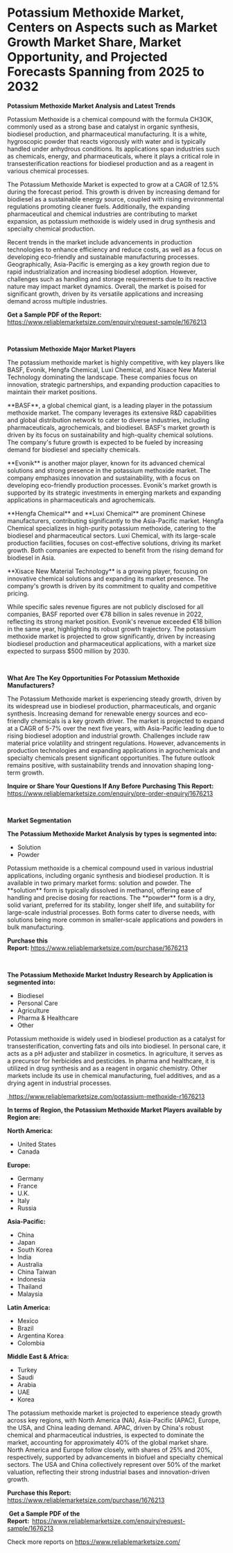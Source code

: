 <p><h1>Potassium Methoxide Market, Centers on Aspects such as Market Growth Market Share, Market Opportunity, and Projected Forecasts Spanning from 2025 to 2032</h1></p><p><strong>Potassium Methoxide Market Analysis and Latest Trends</strong></p>
<p><p>Potassium Methoxide is a chemical compound with the formula CH3OK, commonly used as a strong base and catalyst in organic synthesis, biodiesel production, and pharmaceutical manufacturing. It is a white, hygroscopic powder that reacts vigorously with water and is typically handled under anhydrous conditions. Its applications span industries such as chemicals, energy, and pharmaceuticals, where it plays a critical role in transesterification reactions for biodiesel production and as a reagent in various chemical processes.</p><p>The Potassium Methoxide Market is expected to grow at a CAGR of 12.5% during the forecast period. This growth is driven by increasing demand for biodiesel as a sustainable energy source, coupled with rising environmental regulations promoting cleaner fuels. Additionally, the expanding pharmaceutical and chemical industries are contributing to market expansion, as potassium methoxide is widely used in drug synthesis and specialty chemical production.</p><p>Recent trends in the market include advancements in production technologies to enhance efficiency and reduce costs, as well as a focus on developing eco-friendly and sustainable manufacturing processes. Geographically, Asia-Pacific is emerging as a key growth region due to rapid industrialization and increasing biodiesel adoption. However, challenges such as handling and storage requirements due to its reactive nature may impact market dynamics. Overall, the market is poised for significant growth, driven by its versatile applications and increasing demand across multiple industries.</p></p>
<p><strong>Get a Sample PDF of the Report:&nbsp;</strong> <a href="https://www.reliablemarketsize.com/enquiry/request-sample/1676213?utm_campaign=1903&utm_medium=2&utm_source=Github&utm_content=ia&utm_term=26012025&utm_id=potassium-methoxide">https://www.reliablemarketsize.com/enquiry/request-sample/1676213</a></p>
<p>&nbsp;</p>
<p><strong>Potassium Methoxide Major Market Players</strong></p>
<p><p>The potassium methoxide market is highly competitive, with key players like BASF, Evonik, Hengfa Chemical, Luxi Chemical, and Xisace New Material Technology dominating the landscape. These companies focus on innovation, strategic partnerships, and expanding production capacities to maintain their market positions.</p><p>**BASF**, a global chemical giant, is a leading player in the potassium methoxide market. The company leverages its extensive R&D capabilities and global distribution network to cater to diverse industries, including pharmaceuticals, agrochemicals, and biodiesel. BASF's market growth is driven by its focus on sustainability and high-quality chemical solutions. The company's future growth is expected to be fueled by increasing demand for biodiesel and specialty chemicals.</p><p>**Evonik** is another major player, known for its advanced chemical solutions and strong presence in the potassium methoxide market. The company emphasizes innovation and sustainability, with a focus on developing eco-friendly production processes. Evonik's market growth is supported by its strategic investments in emerging markets and expanding applications in pharmaceuticals and agrochemicals.</p><p>**Hengfa Chemical** and **Luxi Chemical** are prominent Chinese manufacturers, contributing significantly to the Asia-Pacific market. Hengfa Chemical specializes in high-purity potassium methoxide, catering to the biodiesel and pharmaceutical sectors. Luxi Chemical, with its large-scale production facilities, focuses on cost-effective solutions, driving its market growth. Both companies are expected to benefit from the rising demand for biodiesel in Asia.</p><p>**Xisace New Material Technology** is a growing player, focusing on innovative chemical solutions and expanding its market presence. The company's growth is driven by its commitment to quality and competitive pricing.</p><p>While specific sales revenue figures are not publicly disclosed for all companies, BASF reported over €78 billion in sales revenue in 2022, reflecting its strong market position. Evonik's revenue exceeded €18 billion in the same year, highlighting its robust growth trajectory. The potassium methoxide market is projected to grow significantly, driven by increasing biodiesel production and pharmaceutical applications, with a market size expected to surpass $500 million by 2030.</p></p>
<p>&nbsp;</p>
<p><strong>What Are The Key Opportunities For Potassium Methoxide Manufacturers?</strong></p>
<p><p>The Potassium Methoxide market is experiencing steady growth, driven by its widespread use in biodiesel production, pharmaceuticals, and organic synthesis. Increasing demand for renewable energy sources and eco-friendly chemicals is a key growth driver. The market is projected to expand at a CAGR of 5-7% over the next five years, with Asia-Pacific leading due to rising biodiesel adoption and industrial growth. Challenges include raw material price volatility and stringent regulations. However, advancements in production technologies and expanding applications in agrochemicals and specialty chemicals present significant opportunities. The future outlook remains positive, with sustainability trends and innovation shaping long-term growth.</p></p>
<p><strong>Inquire or Share Your Questions If Any Before Purchasing This Report:</strong> <a href="https://www.reliablemarketsize.com/enquiry/pre-order-enquiry/1676213?utm_campaign=1903&utm_medium=2&utm_source=Github&utm_content=ia&utm_term=26012025&utm_id=potassium-methoxide">https://www.reliablemarketsize.com/enquiry/pre-order-enquiry/1676213</a></p>
<p>&nbsp;</p>
<p><strong>Market Segmentation</strong></p>
<p><strong>The Potassium Methoxide Market Analysis by types is segmented into:</strong></p>
<p><ul><li>Solution</li><li>Powder</li></ul></p>
<p><p>Potassium methoxide is a chemical compound used in various industrial applications, including organic synthesis and biodiesel production. It is available in two primary market forms: solution and powder. The **solution** form is typically dissolved in methanol, offering ease of handling and precise dosing for reactions. The **powder** form is a dry, solid variant, preferred for its stability, longer shelf life, and suitability for large-scale industrial processes. Both forms cater to diverse needs, with solutions being more common in smaller-scale applications and powders in bulk manufacturing.</p></p>
<p><strong>Purchase this Report:&nbsp;</strong><a href="https://www.reliablemarketsize.com/purchase/1676213?utm_campaign=1903&utm_medium=2&utm_source=Github&utm_content=ia&utm_term=26012025&utm_id=potassium-methoxide">https://www.reliablemarketsize.com/purchase/1676213</a></p>
<p>&nbsp;</p>
<p><strong>The Potassium Methoxide Market Industry Research by Application is segmented into:</strong></p>
<p><ul><li>Biodiesel</li><li>Personal Care</li><li>Agriculture</li><li>Pharma & Healthcare</li><li>Other</li></ul></p>
<p><p>Potassium methoxide is widely used in biodiesel production as a catalyst for transesterification, converting fats and oils into biodiesel. In personal care, it acts as a pH adjuster and stabilizer in cosmetics. In agriculture, it serves as a precursor for herbicides and pesticides. In pharma and healthcare, it is utilized in drug synthesis and as a reagent in organic chemistry. Other markets include its use in chemical manufacturing, fuel additives, and as a drying agent in industrial processes.</p></p>
<p><a href="https://www.reliablemarketsize.com/potassium-methoxide-r1676213?utm_campaign=1903&utm_medium=2&utm_source=Github&utm_content=ia&utm_term=26012025&utm_id=potassium-methoxide">&nbsp;https://www.reliablemarketsize.com/potassium-methoxide-r1676213</a></p>
<p><strong>In terms of Region, the Potassium Methoxide Market Players available by Region are:</strong></p>
<p>
    <p> <strong> North America: </strong>
        <ul>
            <li>United States</li>
            <li>Canada</li>
        </ul>
        </p> 
    <p> <strong> Europe: </strong>
        <ul>
            <li>Germany</li>
            <li>France</li>
            <li>U.K.</li>
            <li>Italy</li>
            <li>Russia</li>
        </ul>
        </p> 
    <p> <strong> Asia-Pacific: </strong>
        <ul>
            <li>China</li>
            <li>Japan</li>
            <li>South Korea</li>
            <li>India</li>
            <li>Australia</li>
            <li>China Taiwan</li>
            <li>Indonesia</li>
            <li>Thailand</li>
            <li>Malaysia</li>
        </ul>
        </p> 
    <p> <strong> Latin America: </strong>
        <ul>
            <li>Mexico</li>
            <li>Brazil</li>
            <li>Argentina Korea</li>
            <li>Colombia</li>
        </ul>
        </p> 
    <p> <strong> Middle East & Africa: </strong>
        <ul>
            <li>Turkey</li>
            <li>Saudi</li>
            <li>Arabia</li>
            <li>UAE</li>
            <li>Korea</li>
        </ul>
    </p>
    </p>
<p><p>The potassium methoxide market is projected to experience steady growth across key regions, with North America (NA), Asia-Pacific (APAC), Europe, the USA, and China leading demand. APAC, driven by China's robust chemical and pharmaceutical industries, is expected to dominate the market, accounting for approximately 40% of the global market share. North America and Europe follow closely, with shares of 25% and 20%, respectively, supported by advancements in biofuel and specialty chemical sectors. The USA and China collectively represent over 50% of the market valuation, reflecting their strong industrial bases and innovation-driven growth.</p></p>
<p><strong>Purchase this Report: </strong><a href="https://www.reliablemarketsize.com/purchase/1676213?utm_campaign=1903&utm_medium=2&utm_source=Github&utm_content=ia&utm_term=26012025&utm_id=potassium-methoxide">https://www.reliablemarketsize.com/purchase/1676213</a></p>
<p>&nbsp;<strong>Get a Sample PDF of the Report:&nbsp;&nbsp;</strong><a href="https://www.reliablemarketsize.com/enquiry/request-sample/1676213?utm_campaign=1903&utm_medium=2&utm_source=Github&utm_content=ia&utm_term=26012025&utm_id=potassium-methoxide">https://www.reliablemarketsize.com/enquiry/request-sample/1676213</a></p>
<p><strong></strong></p>
<p>Check more reports on <a href="https://www.reliablemarketsize.com/?utm_campaign=1903&utm_medium=2&utm_source=Github&utm_content=ia&utm_term=26012025&utm_id=potassium-methoxide">https://www.reliablemarketsize.com/</a></p>